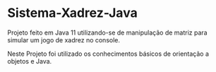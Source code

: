 # Sistema-Xadrez-Java

Projeto feito em Java 11 utilizando-se de manipulação de matriz para simular um jogo de xadrez no console.

Neste Projeto foi utilizado os conhecimentos básicos de orientação a objetos e Java.

